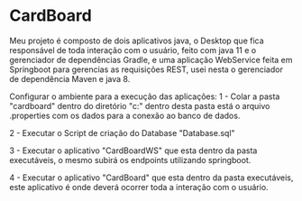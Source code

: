 # CardBoard
Meu projeto é composto de dois aplicativos java, o Desktop que fica responsável de toda interação com o usuário, 
feito com java 11 e o gerenciador de dependências Gradle, e uma aplicação WebService feita em Springboot para gerencias as 
requisições REST, usei nesta o gerenciador de dependência Maven e java 8.

Configurar o ambiente para a execução das aplicações:
1 - Colar a pasta "cardboard" dentro do diretório "c:" dentro desta pasta está o arquivo .properties com os dados para a conexão
ao banco de dados.

2 - Executar o Script de criação do Database "Database.sql"

3 - Executar o aplicativo "CardBoardWS" que esta dentro da pasta executáveis, o mesmo subirá os endpoints utilizando springboot.

4 - Executar o aplicativo "CardBoard" que esta dentro da pasta executáveis, este aplicativo é onde deverá ocorrer toda a interação 
com o usuário.
